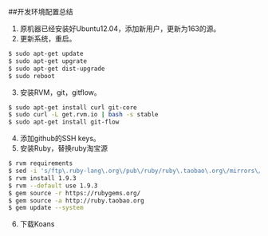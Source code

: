 ##开发环境配置总结

1. 原机器已经安装好Ubuntu12.04，添加新用户，更新为163的源。
2. 更新系统，重启。
```sh
$ sudo apt-get update
$ sudo apt-get upgrate
$ sudo apt-get dist-upgrade
$ sudo reboot
```
3. 安装RVM，git，gitflow。
```sh
$ sudo apt-get install curl git-core
$ sudo curl -L get.rvm.io | bash -s stable
$ sudo apt-get install git-flow
```
4. 添加github的SSH keys。
5. 安装Ruby，替换ruby淘宝源
```sh
$ rvm requirements
$ sed -i 's/ftp\.ruby-lang\.org\/pub\/ruby/ruby\.taobao\.org\/mirrors\/ruby/g' ~/.rvm/config/db
$ rvm install 1.9.3
$ rvm --default use 1.9.3
$ gem source -r https://rubygems.org/
$ gem source -a http://ruby.taobao.org
$ gem update --system
```
6. 下载Koans